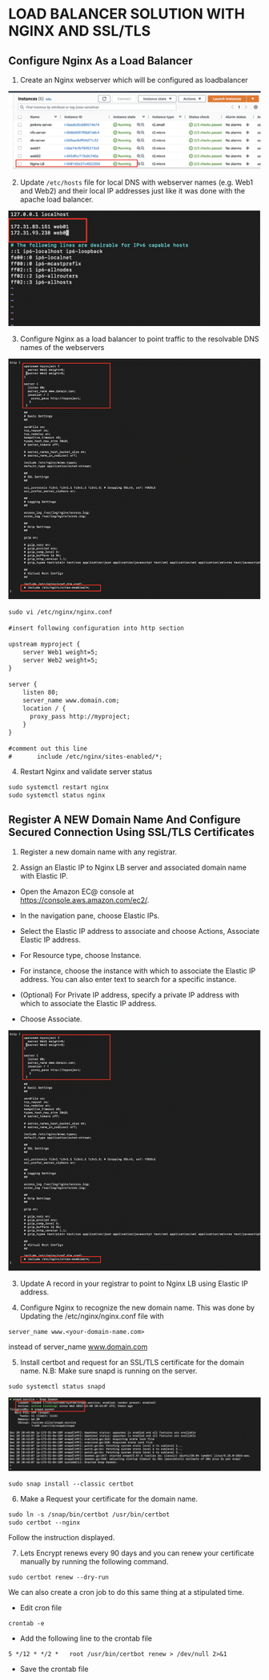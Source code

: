 # LOAD BALANCER SOLUTION WITH NGINX AND SSL/TLS

## Configure Nginx As a Load Balancer

1. Create an Nginx webserver which will be configured as loadbalancer

![](./img/1.png)

2. Update `/etc/hosts` file for local DNS with webserver names (e.g. Web1 and Web2) and their local IP addresses just like it was done with the apache load balancer.

![](./img/2.png)

3. Configure Nginx as a load balancer to point traffic to the resolvable DNS names of the webservers

![](./img/3.png)

```
sudo vi /etc/nginx/nginx.conf

#insert following configuration into http section

upstream myproject {
    server Web1 weight=5;
    server Web2 weight=5;
}

server {
    listen 80;
    server_name www.domain.com;
    location / {
      proxy_pass http://myproject;
    }
}

#comment out this line
#       include /etc/nginx/sites-enabled/*;
```

4. Restart Nginx and validate server status
```
sudo systemctl restart nginx
sudo systemctl status nginx
```

## Register A NEW Domain Name And Configure Secured Connection Using SSL/TLS Certificates

1. Register a new domain name with any registrar.

2. Assign an Elastic IP to Nginx LB server and associated domain name with Elastic IP.

* Open the Amazon EC@ console at https://console.aws.amazon.com/ec2/.

* In the navigation pane, choose Elastic IPs.

* Select the Elastic IP address to associate and choose Actions, Associate Elastic IP address.

* For Resource type, choose Instance.

* For instance, choose the instance with which to associate the Elastic IP address. You can also enter text to search for a specific instance.

* (Optional) For Private IP address, specify a private IP address with which to associate the Elastic IP address.

* Choose Associate.

![](./img/3.png)

3. Update A record in your registrar to point to Nginx LB using Elastic IP address.

4. Configure Nginx to recognize the new domain name. This was done by Updating the /etc/nginx/nginx.conf file with
```
server_name www.<your-domain-name.com>
```

instead of server_name www.domain.com

5. Install certbot and request for an SSL/TLS certificate for the domain name. N.B: Make sure snapd is running on the server.
```
sudo systemctl status snapd
```

![](./img/5.png)

```
sudo snap install --classic certbot
```

6. Make a Request your certificate for the domain name.
```
sudo ln -s /snap/bin/certbot /usr/bin/certbot
sudo certbot --nginx
```

Follow the instruction displayed.

7. Lets Encrypt renews every 90 days and you can renew your certificate manually by running the following command.
```
sudo certbot renew --dry-run
```

We can also create a cron job to do this same thing at a stipulated time.

* Edit cron file 
```
crontab -e
```

* Add the following line to the crontab file
```
5 */12 * */2 *   root /usr/bin/certbot renew > /dev/null 2>&1
```

* Save the crontab file